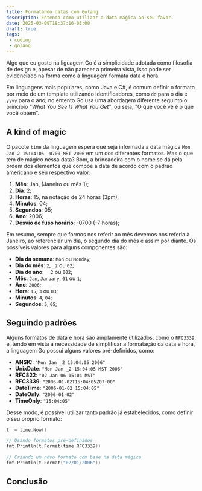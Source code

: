 ```yaml
---
title: Formatando datas com Golang
description: Entenda como utilizar a data mágica ao seu favor.
date: 2025-03-09T18:37:16-03:00
draft: true
tags:
 - coding
 - golang
---
```


Algo que eu gosto na liguagem Go é a simplicidade adotada como filosofia de design e, apesar de não parecer a primeira vista, isso pode ser evidenciado na forma como a linguagem formata data e hora.

Em linguagens mais populares, como Java e C#, é comum definir o formato por meio de um template utilizando identificadores, como `dd` para o dia e `yyyy` para o ano, no entento Go usa uma abordagem diferente seguinto o princípio _"What You See Is What You Get"_, ou seja, "O que você vê é o que você obtém".

## A kind of magic

O pacote `time` da linguagem espera que seja informada a data mágica `Mon Jan 2 15:04:05 -0700 MST 2006` em um dos diferentes formatos. Mas o que tem de mágico nessa data? Bom, a brincadeira com o nome se dá pela ordem dos elementos que compõe a data de acordo com o padrão americano e seu respectivo valor:

1. **Mês**: Jan, (Janeiro ou mês 1);
2. **Dia**: 2;
3. **Horas**: 15, na notação de 24 horas (3pm);
4. **Minutos**: 04;
5. **Segundos**: 05;
6. **Ano**: 2006;
7. **Desvio de fuso horário**: -0700 (-7 horas);

Em resumo, sempre que formos nos referir ao mês devemos nos referia à Janeiro, ao referenciar um dia, o segundo dia do mês e assim por diante. Os possíveis valores para alguns componentes são:

- **Dia da semana**: `Mon` ou `Monday`;
- **Dia do mês**: `2`, `_2` ou `02`;
- **Dia do ano**: `__2` ou `002`;
- **Mês**: `Jan`, `January`, `01` ou `1`;
- **Ano**: `2006`;
- **Hora**: `15`, `3` ou `03`;
- **Minutos**: `4`, `04`;
- **Segundos**: `5`, `05`;

## Seguindo padrões

Alguns formatos de data e hora são amplamente utilizados, como o `RFC3339`, e, tendo em vista a necessidade de simplificar a formatação da data e hora, a linguagem Go possuí alguns valores pré-definidos, como:

- **ANSIC**: `"Mon Jan _2 15:04:05 2006"`
- **UnixDate**: `"Mon Jan _2 15:04:05 MST 2006"`
- **RFC822**: `"02 Jan 06 15:04 MST"`
- **RFC3339**: `"2006-01-02T15:04:05Z07:00"`
- **DateTime**: `"2006-01-02 15:04:05"`
- **DateOnly**: `"2006-01-02"`
- **TimeOnly**: `"15:04:05"`

Desse modo, é possível utilizar tanto padrão já estabelecidos, como definir o seu próprio formato:

```go
t := time.Now()

// Usando formatos pré-definidos
fmt.Println(t.Format(time.RFC3339)) 

// Criando um novo formato com base na data mágica
fmt.Println(t.Format("02/01/2006")) 
```

## Conclusão


